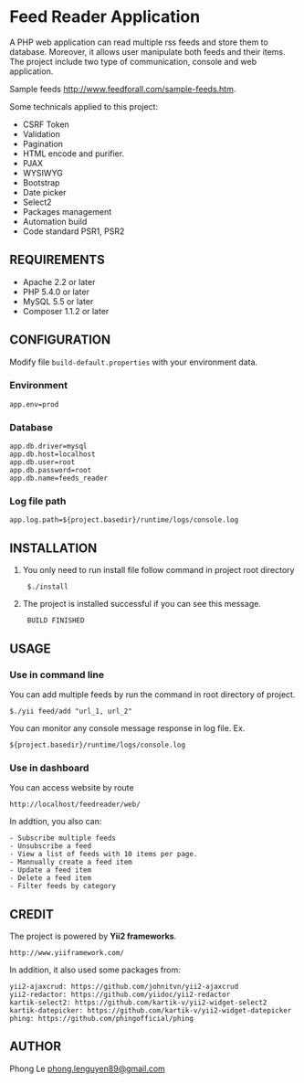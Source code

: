 Feed Reader Application
============================

A PHP web application can read multiple rss feeds and store them to database. Moreover, it allows user manipulate both feeds and their items. The project include two type of communication, console and web application.

Sample feeds http://www.feedforall.com/sample-feeds.htm. 

Some technicals applied to this project:
- CSRF Token
- Validation
- Pagination
- HTML encode and purifier.
- PJAX
- WYSIWYG
- Bootstrap
- Date picker
- Select2
- Packages management
- Automation build
- Code standard PSR1, PSR2

REQUIREMENTS
------------
- Apache 2.2 or later
- PHP 5.4.0 or later
- MySQL 5.5 or later
- Composer 1.1.2 or later

CONFIGURATION
-------------
Modify file `build-default.properties` with your environment data.

### Environment

    app.env=prod

### Database

    app.db.driver=mysql
    app.db.host=localhost
    app.db.user=root
    app.db.password=root
    app.db.name=feeds_reader

### Log file path

    app.log.path=${project.basedir}/runtime/logs/console.log

INSTALLATION
------------
1. You only need to run install file follow command in project root directory

        $./install

2. The project is installed successful if you can see this message.

        BUILD FINISHED

USAGE
-----
### Use in command line

You can add multiple feeds by run the command in root directory of project.

    $./yii feed/add "url_1, url_2"

You can monitor any console message response in log file. Ex.

    ${project.basedir}/runtime/logs/console.log
### Use in dashboard

You can access website by route

    http://localhost/feedreader/web/

In addtion, you also can:

    - Subscribe multiple feeds
    - Unsubscribe a feed
    - View a list of feeds with 10 items per page.
    - Mannually create a feed item
    - Update a feed item
    - Delete a feed item
    - Filter feeds by category

CREDIT
------
The project is powered by **Yii2 frameworks**.

    http://www.yiiframework.com/

In addition, it also used some packages from:

    yii2-ajaxcrud: https://github.com/johnitvn/yii2-ajaxcrud
    yii2-redactor: https://github.com/yiidoc/yii2-redactor
    kartik-select2: https://github.com/kartik-v/yii2-widget-select2
    kartik-datepicker: https://github.com/kartik-v/yii2-widget-datepicker
    phing: https://github.com/phingofficial/phing

AUTHOR
------
Phong Le phong.lenguyen89@gmail.com
